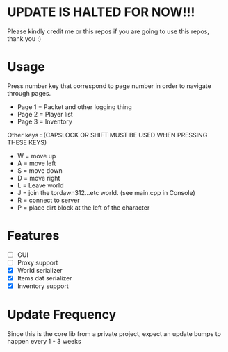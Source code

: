 # UPDATE IS HALTED FOR NOW!!!

Please kindly credit me or this repos if you are going to use this repos, thank you :)

# Usage
Press number key that correspond to page number in order to navigate through pages.
- Page 1 = Packet and other logging thing
- Page 2 = Player list
- Page 3 = Inventory

Other keys : (CAPSLOCK OR SHIFT MUST BE USED WHEN PRESSING THESE KEYS)
- W = move up
- A = move left
- S = move down
- D = move right
- L = Leave world
- J = join the tordawn312...etc world. (see main.cpp in Console)
- R = connect to server
- P = place dirt block at the left of the character

# Features
- [ ] GUI
- [ ] Proxy support
- [x] World serializer
- [x] Items dat serializer
- [x] Inventory support

# Update Frequency
Since this is the core lib from a private project, expect an update bumps to happen every 1 - 3 weeks
